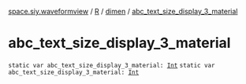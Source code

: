 [space.siy.waveformview](../../index.md) / [R](../index.md) / [dimen](index.md) / [abc_text_size_display_3_material](./abc_text_size_display_3_material.md)

# abc_text_size_display_3_material

`static var abc_text_size_display_3_material: `[`Int`](https://kotlinlang.org/api/latest/jvm/stdlib/kotlin/-int/index.html)
`static var abc_text_size_display_3_material: `[`Int`](https://kotlinlang.org/api/latest/jvm/stdlib/kotlin/-int/index.html)